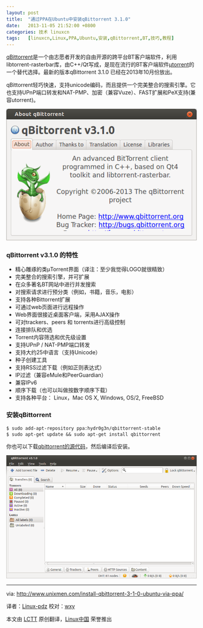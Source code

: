 ```yaml
---
layout: post
title:	"通过PPA在Ubuntu中安装qBittorrent 3.1.0"
date:	2013-11-05 21:52:00 +0800 
categories:	技术 linuxcn 
tags:	[linuxcn,Linux,PPA,Ubuntu,安装,qBittorrent,BT,技巧,教程]
---
```



[qBittorrent](http://www.qbittorrent.org/index.php)是一个由志愿者开发的自由开源的跨平台BT客户端软件，利用libtorrent-rasterbar库，由C++/Qt写成，是现在流行的BT客户端软件[µtorrent](http://www.utorrent.com/)的一个替代选择。最新的版本qBittorrent 3.1.0 已经在2013年10月份放出。


qBittorrent轻巧快速，支持unicode编码，而且提供一个完美整合的搜索引擎。它也支持UPnP端口转发和NAT-PMP、加密（兼容Vuze）、FAST扩展和PeX支持(兼容utorrent)。


![](/Asserts/Images/album/201311/05/2143291rghm3juh9314zgq.png)


### qBittorrent v3.1.0 的特性


* 精心雕琢的类µTorrent界面（译注：至少我觉得LOGO就很精致）
* 完美整合的搜索引擎，并可扩展
* 在众多著名BT网站中进行并发搜索
* 对搜索请求进行预分类（例如，书籍，音乐，电影）
* 支持各种Bittorrent扩展
* 可通过web页面进行远程操作
* Web界面很接近桌面客户端，采用AJAX操作
* 可对trackers、peers 和 torrents进行高级控制
* 连接排队和优选
* Torrent内容筛选和优先级设置
* 支持UPnP / NAT-PMP端口转发
* 支持大约25中语言（支持Unicode）
* 种子创建工具
* 支持RSS过滤下载（例如正则表达式）
* IP过滤（兼容eMule和PeerGuardian）
* 兼容IPv6
* 顺序下载（也可以叫做按数字顺序下载）
* 支持各种平台： Linux，Mac OS X, Windows, OS/2, FreeBSD


### 安装qBittorrent



```
$ sudo add-apt-repository ppa:hydr0g3n/qbittorrent-stable 
$ sudo apt-get update && sudo apt-get install qbittorrent 
```

你也可以下载[qbittorrent的源代码](http://sourceforge.net/projects/qbittorrent/files/qbittorrent/qbittorrent-3.1.0/qbittorrent-3.1.0.tar.gz/download)，然后编译后安装。


![](/Asserts/Images/album/201311/05/2143304pbc6lmvvp6pmlvm.png)




---


via: <http://www.unixmen.com/install-qbittorrent-3-1-0-ubuntu-via-ppa/>


译者：[Linux-pdz](https://github.com/Linux-pdz) 校对：[wxy](https://github.com/wxy)


本文由 [LCTT](https://github.com/LCTT/TranslateProject) 原创翻译，[Linux中国](http://linux.cn/) 荣誉推出
